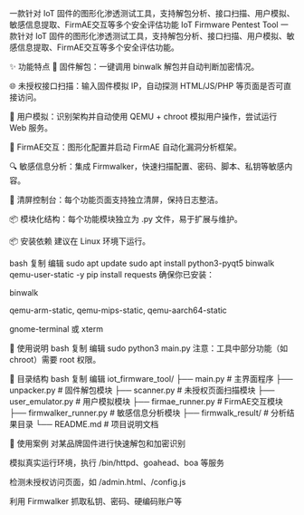 一款针对 IoT 固件的图形化渗透测试工具，支持解包分析、接口扫描、用户模拟、敏感信息提取、FirmAE交互等多个安全评估功能
IoT Firmware Pentest Tool
一款针对 IoT 固件的图形化渗透测试工具，支持解包分析、接口扫描、用户模拟、敏感信息提取、FirmAE交互等多个安全评估功能。


✨ 功能特点
🧩 固件解包：一键调用 binwalk 解包并自动判断加密情况。

🌐 未授权接口扫描：输入固件模拟 IP，自动探测 HTML/JS/PHP 等页面是否可直接访问。

👤 用户模拟：识别架构并自动使用 QEMU + chroot 模拟用户操作，尝试运行 Web 服务。

🧠 FirmAE交互：图形化配置并启动 FirmAE 自动化漏洞分析框架。

🔍 敏感信息分析：集成 Firmwalker，快速扫描配置、密码、脚本、私钥等敏感内容。

🧼 清屏控制台：每个功能页面支持独立清屏，保持日志整洁。

📦 模块化结构：每个功能模块独立为 .py 文件，易于扩展与维护。

📦 安装依赖
建议在 Linux 环境下运行。

bash
复制
编辑
sudo apt update
sudo apt install python3-pyqt5 binwalk qemu-user-static -y
pip install requests
确保你已安装：

binwalk

qemu-arm-static, qemu-mips-static, qemu-aarch64-static

gnome-terminal 或 xterm

🚀 使用说明
bash
复制
编辑
sudo python3 main.py
注意：工具中部分功能（如 chroot）需要 root 权限。


📂 目录结构
bash
复制
编辑
iot_firmware_tool/
├── main.py                  # 主界面程序
├── unpacker.py              # 固件解包模块
├── scanner.py               # 未授权页面扫描模块
├── user_emulator.py         # 用户模拟模块
├── firmae_runner.py         # FirmAE交互模块
├── firmwalker_runner.py     # 敏感信息分析模块
├── firmwalk_result/         # 分析结果目录
└── README.md                # 项目说明文档


🧠 使用案例
对某品牌固件进行快速解包和加密识别

模拟真实运行环境，执行 /bin/httpd、goahead、boa 等服务

检测未授权访问页面，如 /admin.html、/config.js

利用 Firmwalker 抓取私钥、密码、硬编码账户等
